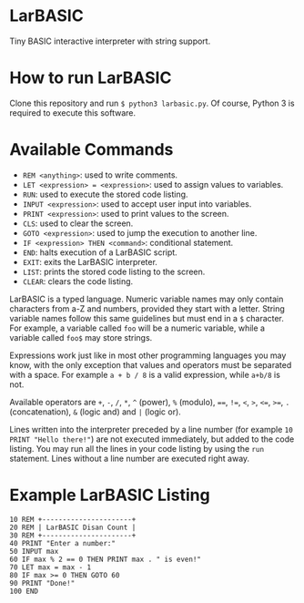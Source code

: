 # LarBASIC
Tiny BASIC interactive interpreter with string support.

# How to run LarBASIC
Clone this repository and run `$ python3 larbasic.py`. Of course, Python 3 is required to execute this software.

# Available Commands
 * `REM <anything>`: used to write comments.
 * `LET <expression> = <expression>`: used to assign values to variables.
 * `RUN`: used to execute the stored code listing.
 * `INPUT <expression>`: used to accept user input into variables.
 * `PRINT <expression>`: used to print values to the screen.
 * `CLS`: used to clear the screen.
 * `GOTO <expression>`: used to jump the execution to another line.
 * `IF <expression> THEN <command>`: conditional statement.
 * `END`: halts execution of a LarBASIC script.
 * `EXIT`: exits the LarBASIC interpreter.
 * `LIST`: prints the stored code listing to the screen.
 * `CLEAR`: clears the code listing.

LarBASIC is a typed language. Numeric variable names may only contain characters from a-Z and numbers, provided they start with a letter. String variable names follow this same guidelines but must end in a `$` character. For example, a variable called `foo` will be a numeric variable, while a variable called `foo$` may store strings.

Expressions work just like in most other programming languages you may know, with the only exception that values and operators must be separated with a space. For example `a + b / 8` is a valid expression, while `a+b/8` is not.

Available operators are `+`, `-`, `/`, `*`, `^` (power), `%` (modulo), `==`, `!=`, `<`, `>`, `<=`, `>=`, `.` (concatenation), `&` (logic and) and `|` (logic or).

Lines written into the interpreter preceded by a line number (for example `10 PRINT "Hello there!"`) are not executed immediately, but added to the code listing. You may run all the lines in your code listing by using the `run` statement. Lines without a line number are executed right away.

# Example LarBASIC Listing
```basic
10 REM +----------------------+
20 REM | LarBASIC Disan Count |
30 REM +----------------------+
40 PRINT "Enter a number:"
50 INPUT max
60 IF max % 2 == 0 THEN PRINT max . " is even!"
70 LET max = max - 1
80 IF max >= 0 THEN GOTO 60
90 PRINT "Done!"
100 END
```
